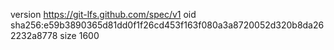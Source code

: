 version https://git-lfs.github.com/spec/v1
oid sha256:e59b3890365d81dd0f1f26cd453f163f080a3a8720052d320b8da262232a8778
size 1600
